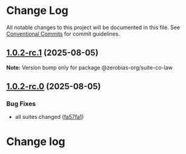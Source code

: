 # Change Log

All notable changes to this project will be documented in this file.
See [Conventional Commits](https://conventionalcommits.org) for commit guidelines.

## [1.0.2-rc.1](https://github.com/zerobias-org/suite/compare/@zerobias-org/suite-co-law@1.0.2-rc.0...@zerobias-org/suite-co-law@1.0.2-rc.1) (2025-08-05)

**Note:** Version bump only for package @zerobias-org/suite-co-law





## [1.0.2-rc.0](https://github.com/zerobias-org/suite/compare/@zerobias-org/suite-co-law@1.0.1...@zerobias-org/suite-co-law@1.0.2-rc.0) (2025-08-05)


### Bug Fixes

* all suites changed ([fa57fa1](https://github.com/zerobias-org/suite/commit/fa57fa1af7628003297df46b2d7740fe95bd2666))





# Change log
